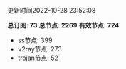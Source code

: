 更新时间2022-10-28 23:52:08

**总订阅: 73**
**总节点: 2269**
**有效节点: 724**
- ss节点: 399
- v2ray节点: 273
- trojan节点: 52
